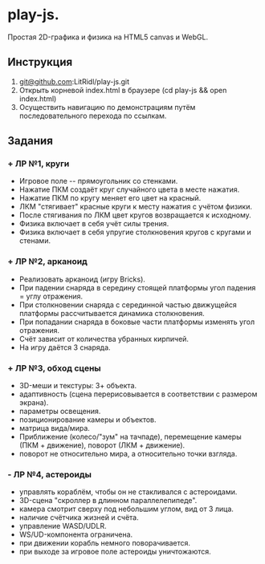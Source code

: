 # play-js.
Простая 2D-графика и физика на HTML5 canvas и WebGL.

## Инструкция
1. git@github.com:LitRidl/play-js.git
2. Открыть корневой index.html в браузере (cd play-js && open index.html)
3. Осуществить навигацию по демонстрациям путём последовательного перехода по ссылкам.

## Задания
### + ЛР №1, круги
- Игровое поле -- прямоугольник со стенками.
- Нажатие ПКМ создаёт круг случайного цвета в месте нажатия.
- Нажатие ПКМ по кругу меняет его цвет на красный.
- ЛКМ "стягивает" красные круги к месту нажатия с учётом физики.
- После стягивания по ЛКМ цвет кругов возвращается к исходному.
- Физика включает в себя учёт силы трения.
- Физика включает в себя упругие столкновения кругов с кругами и стенами.

### + ЛР №2, арканоид
- Реализовать арканоид (игру Bricks).
- При падении снаряда в середину стоящей платформы угол падения = углу отражения.
- При столкновении снаряда с серединной частью движущейся платформы рассчитывается динамика столкновения.
- При попадании снаряда в боковые части платформы изменять угол отражения.
- Счёт зависит от количества убранных кирпичей.
- На игру даётся 3 снаряда.

### + ЛР №3, обход сцены
- 3D-меши и текстуры: 3+ объекта.
- адаптивность (сцена перерисовывается в соответствии с размером экрана).
- параметры освещения.
- позиционирование камеры и объектов.
- матрица вида/мира.
- Приближение (колесо/"зум" на тачпаде), перемещение камеры (ПКМ + движение), поворот (ЛКМ + движение).
- поворот не относительно мира, а относительно точки взгляда.

### - ЛР №4, астероиды
- управлять кораблём, чтобы он не стакливался с астероидами.
- 3D-сцена "скроллер в длинном параллелепипеде".
- камера смотрит сверху под небольшим углом, вид от 3 лица.
- наличие счётчика жизней и счёта.
- управление WASD/UDLR.
- WS/UD-компонента ограничена.
- при движении корабль немного поворачивается.
- при выходе за игровое поле астероиды уничтожаются.
